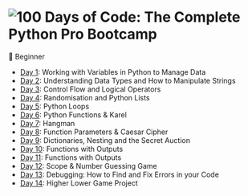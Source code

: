 # ![100 Days of Code: The Complete Python Pro Bootcamp](https://user-images.githubusercontent.com/98851253/155425637-9ac7250e-52a3-429a-a679-ac619f5ff6ea.gif)
🔰 Beginner

+ [Day 1](https://github.com/Bohdan-B-PRO/100-Days_of_Code/tree/master/Day-1): Working with Variables in Python to Manage Data
+ [Day 2](https://github.com/Bohdan-B-PRO/100-Days_of_Code/tree/master/Day-2): Understanding Data Types and How to Manipulate Strings
+ [Day 3](https://github.com/Bohdan-B-PRO/100-Days_of_Code/tree/master/Day-3): Control Flow and Logical Operators
+ [Day 4](https://github.com/Bohdan-B-PRO/100-Days_of_Code/tree/master/Day-4): Randomisation and Python Lists
+ [Day 5](https://github.com/Bohdan-B-PRO/100-Days_of_Code/tree/master/Day-5): Python Loops
+ [Day 6](https://github.com/Bohdan-B-PRO/100-Days_of_Code/tree/master/Day-6): Python Functions & Karel
+ [Day 7](https://github.com/Bohdan-B-PRO/100-Days_of_Code/tree/master/Day-7): Hangman
+ [Day 8](https://github.com/Bohdan-B-PRO/100-Days_of_Code/tree/master/Day-8%20): Function Parameters & Caesar Cipher
+ [Day 9](https://github.com/Bohdan-B-PRO/100-Days_of_Code/tree/master/Day-9): Dictionaries, Nesting and the Secret Auction
+ [Day 10](https://github.com/Bohdan-B-PRO/100-Days_of_Code/tree/master/Day-10): Functions with Outputs
+ [Day 11](https://github.com/Bohdan-B-PRO/100-Days_of_Code/tree/master/Day-11): Functions with Outputs
+ [Day 12](https://github.com/Bohdan-B-PRO/100-Days_of_Code/tree/master/Day-12): Scope & Number Guessing Game
+ [Day 13](https://github.com/Bohdan-B-PRO/100-Days_of_Code/tree/master/Day-13): Debugging: How to Find and Fix Errors in your Code
+ [Day 14](https://github.com/Bohdan-B-PRO/100-Days_of_Code/tree/master/Day-14): Higher Lower Game Project

[//]: # ('[Day 13]&#40;&#41;': Debugging: How to Find and Fix Errors in your Code)


















